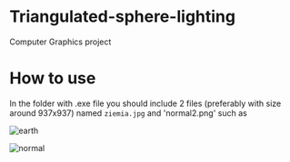 # Triangulated-sphere-lighting
Computer Graphics project

# How to use
In the folder with .exe file you should include 2 files (preferably with size around 937x937) named `ziemia.jpg` and 'normal2.png' such as

![earth](https://i.postimg.cc/nV6xK1PG/ziemia.jpg)

![normal](https://i.postimg.cc/QCDbswMq/normal2.jpg)
